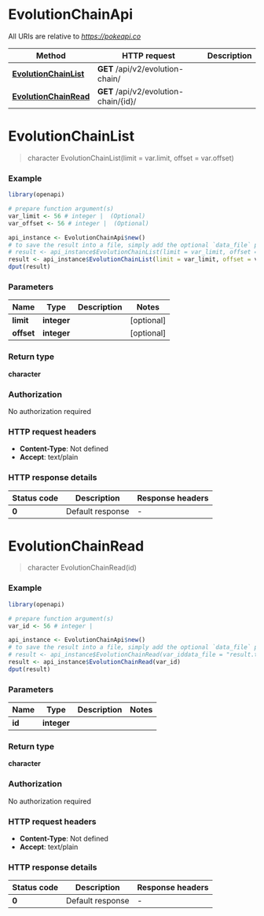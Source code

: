 # EvolutionChainApi

All URIs are relative to *https://pokeapi.co*

Method | HTTP request | Description
------------- | ------------- | -------------
[**EvolutionChainList**](EvolutionChainApi.md#EvolutionChainList) | **GET** /api/v2/evolution-chain/ | 
[**EvolutionChainRead**](EvolutionChainApi.md#EvolutionChainRead) | **GET** /api/v2/evolution-chain/{id}/ | 


# **EvolutionChainList**
> character EvolutionChainList(limit = var.limit, offset = var.offset)



### Example
```R
library(openapi)

# prepare function argument(s)
var_limit <- 56 # integer |  (Optional)
var_offset <- 56 # integer |  (Optional)

api_instance <- EvolutionChainApi$new()
# to save the result into a file, simply add the optional `data_file` parameter, e.g.
# result <- api_instance$EvolutionChainList(limit = var_limit, offset = var_offsetdata_file = "result.txt")
result <- api_instance$EvolutionChainList(limit = var_limit, offset = var_offset)
dput(result)
```

### Parameters

Name | Type | Description  | Notes
------------- | ------------- | ------------- | -------------
 **limit** | **integer**|  | [optional] 
 **offset** | **integer**|  | [optional] 

### Return type

**character**

### Authorization

No authorization required

### HTTP request headers

 - **Content-Type**: Not defined
 - **Accept**: text/plain

### HTTP response details
| Status code | Description | Response headers |
|-------------|-------------|------------------|
| **0** | Default response |  -  |

# **EvolutionChainRead**
> character EvolutionChainRead(id)



### Example
```R
library(openapi)

# prepare function argument(s)
var_id <- 56 # integer | 

api_instance <- EvolutionChainApi$new()
# to save the result into a file, simply add the optional `data_file` parameter, e.g.
# result <- api_instance$EvolutionChainRead(var_iddata_file = "result.txt")
result <- api_instance$EvolutionChainRead(var_id)
dput(result)
```

### Parameters

Name | Type | Description  | Notes
------------- | ------------- | ------------- | -------------
 **id** | **integer**|  | 

### Return type

**character**

### Authorization

No authorization required

### HTTP request headers

 - **Content-Type**: Not defined
 - **Accept**: text/plain

### HTTP response details
| Status code | Description | Response headers |
|-------------|-------------|------------------|
| **0** | Default response |  -  |

